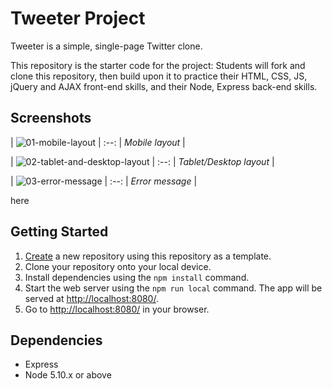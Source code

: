 # Tweeter Project

Tweeter is a simple, single-page Twitter clone.

This repository is the starter code for the project: Students will fork and clone this repository, then build upon it to practice their HTML, CSS, JS, jQuery and AJAX front-end skills, and their Node, Express back-end skills.

## Screenshots
| ![01-mobile-layout](https://user-images.githubusercontent.com/41748727/161408711-24c44cb9-493d-410d-b5d8-3cdd833a4aec.png) |
:--:
| *Mobile layout* |

| ![02-tablet-and-desktop-layout](https://user-images.githubusercontent.com/41748727/161408710-171955d5-ee7c-4d01-88ed-c5fa7091eaf3.png) |
:--:
| *Tablet/Desktop layout* |

| ![03-error-message](https://user-images.githubusercontent.com/41748727/161408709-61d9a995-7bc6-4b9c-a257-c148d34513ca.png) |
:--:
| *Error message* |

here

## Getting Started

1. [Create](https://docs.github.com/en/repositories/creating-and-managing-repositories/creating-a-repository-from-a-template) a new repository using this repository as a template.
2. Clone your repository onto your local device.
3. Install dependencies using the `npm install` command.
4. Start the web server using the `npm run local` command. The app will be served at <http://localhost:8080/>.
5. Go to <http://localhost:8080/> in your browser.

## Dependencies

- Express
- Node 5.10.x or above
